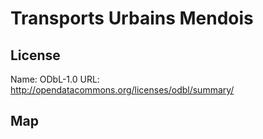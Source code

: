 # Transports Urbains Mendois

## License

Name: ODbL-1.0
URL: http://opendatacommons.org/licenses/odbl/summary/

## Map

<WorldMap topic="public-transport/rtfs-rt/Transports_Urbains_Mendois/vehicle_positions/#" />
